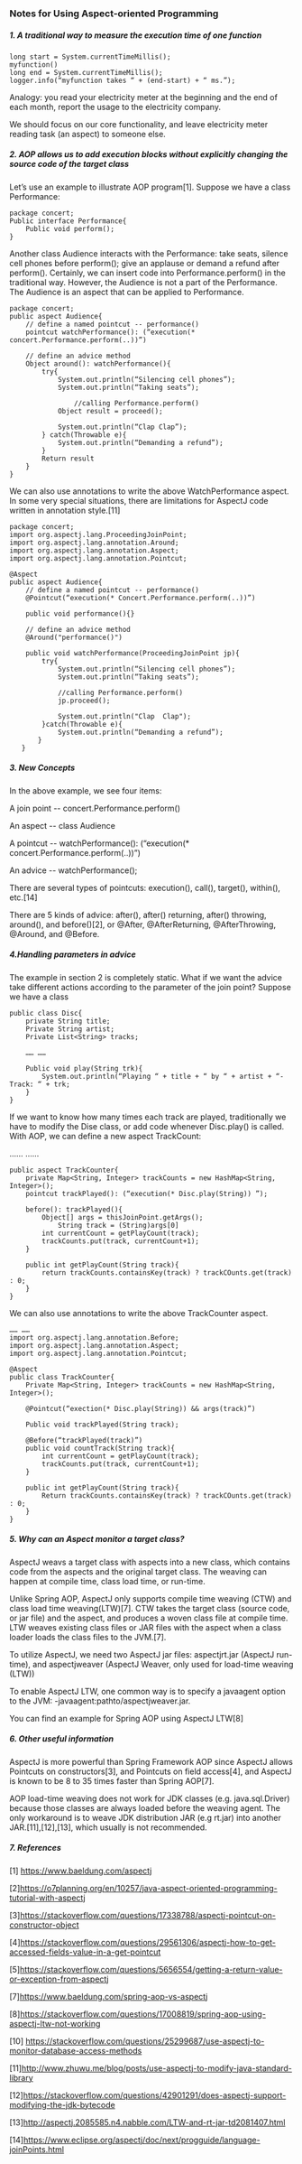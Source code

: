 ### Notes for Using Aspect-oriented Programming


##### 1. A traditional way to measure the execution time of one function
```
long start = System.currentTimeMillis();
myfunction()
long end = System.currentTimeMillis();
logger.info(“myfunction takes “ + (end-start) + “ ms.”);	
```

  Analogy: you read your electricity meter at the beginning and the end of each month, report the usage to the electricity company.

  We should focus on our core functionality, and leave electricity meter reading task (an aspect)  to someone else. 

##### 2.  AOP allows us to add execution blocks without explicitly changing the source code of the target class  
Let’s use an example to illustrate AOP program[1].  Suppose we have a class Performance:

```
package concert;
Public interface Performance{
	Public void perform();
}
```

Another class Audience interacts with the Performance: take seats, silence cell phones before perform(); give an applause or demand a refund after perform().  Certainly, we can insert code into Performance.perform() in the traditional way.  However, the Audience is not a part of the Performance.  The Audience is an aspect that can be applied to Performance.

```
package concert;
public aspect Audience{
	// define a named pointcut -- performance()
  	pointcut watchPerformance(): (“execution(* concert.Performance.perform(..))”)

  	// define an advice method
  	Object around(): watchPerformance(){
  		try{
  			System.out.println(“Silencing cell phones”);
			System.out.println(“Taking seats”);
	
        		//calling Performance.perform()
			Object result = proceed(); 
	
			System.out.println(“Clap Clap”);
		} catch(Throwable e){
			System.out.println(“Demanding a refund”);
		}
		Return result
	}
}
```

We can also use annotations to write the above WatchPerformance aspect.  In some very special situations, there are limitations for AspectJ code written in annotation style.[11]

```
package concert;
import org.aspectj.lang.ProceedingJoinPoint;
import org.aspectj.lang.annotation.Around;
import org.aspectj.lang.annotation.Aspect;
import org.aspectj.lang.annotation.Pointcut;

@Aspect
public aspect Audience{
	// define a named pointcut -- performance()
	@Pointcut(“execution(* Concert.Performance.perform(..))”)
	
	public void performance(){}

	// define an advice method
	@Around("performance()")

   	public void watchPerformance(ProceedingJoinPoint jp){
		try{
			System.out.println(“Silencing cell phones”);
			System.out.println(“Taking seats”);
			
			//calling Performance.perform()
			jp.proceed();
			
			System.out.println("Clap  Clap");
		}catch(Throwable e){
			System.out.println(“Demanding a refund”);
	   }
   }
```

##### 3. New Concepts
In the above example, we see four items:

A join point -- concert.Performance.perform()

An aspect -- class Audience

A pointcut -- watchPerformance(): (“execution(* concert.Performance.perform(..))”)

An advice -- watchPerformance();

There are several types of pointcuts: execution(), call(), target(), within(), etc.[14]

There are 5 kinds of advice: after(), after() returning, after() throwing, around(), and before()[2], or @After, @AfterReturning, @AfterThrowing, @Around, and @Before.

##### 4.Handling parameters in advice
The example in section 2 is completely static.  What if we want the advice take different actions according to the parameter of the join point?  Suppose we have a class

```
public class Disc{
	private String title;
	Private String artist;
	Private List<String> tracks;

	…… …… 

	Public void play(String trk){
		System.out.println(“Playing “ + title + “ by “ + artist + “-Track: “ + trk;
	}
}
```

If we want to know how many times each track are played, traditionally we have to modify the Dise class, or add code whenever Disc.play() is called.  With AOP, we can define a new aspect TrackCount:

…… ……

```
public aspect TrackCounter{
	private Map<String, Integer> trackCounts = new HashMap<String, Integer>();
	pointcut trackPlayed(): (“execution(* Disc.play(String)) ”);

	before(): trackPlayed(){
		Object[] args = thisJoinPoint.getArgs();
     		String track = (String)args[0]
		int currentCount = getPlayCount(track);
		trackCounts.put(track, currentCount+1);
	}

	public int getPlayCount(String track){
		return trackCounts.containsKey(track) ? trackCOunts.get(track) : 0;
	}
}
```

 We can also use annotations to write the above TrackCounter aspect.

```
…… ……
import org.aspectj.lang.annotation.Before;
import org.aspectj.lang.annotation.Aspect;
import org.aspectj.lang.annotation.Pointcut;

@Aspect
public class TrackCounter{
	Private Map<String, Integer> trackCounts = new HashMap<String, Integer>();
	
	@Pointcut(“exection(* Disc.play(String)) && args(track)”)
	
	Public void trackPlayed(String track);

	@Before(“trackPlayed(track)”)
	public void countTrack(String track){
		int currentCount = getPlayCount(track);
		trackCounts.put(track, currentCount+1); 
	}

	public int getPlayCount(String track){
		Return trackCounts.containsKey(track) ? trackCOunts.get(track) : 0;
	}
}
```

##### 5. Why can an Aspect monitor a target class?

AspectJ weavs a target class with aspects into a new class, which contains code from the aspects and the original target class.  The weaving can happen at compile time, class load time, or run-time.

Unlike Spring AOP, AspectJ only supports compile time weaving (CTW) and class load time weaving(LTW)[7]. CTW takes the target class (source code, or jar file) and the aspect, and produces a woven class file at compile time.  LTW weaves existing class files or JAR files with the aspect when a class loader loads the class files to the JVM.[7]. 

To utilize AspectJ, we need two AspectJ jar files: aspectjrt.jar (AspectJ run-time), and aspectjweaver (AspectJ Weaver, only used for load-time weaving (LTW))

To enable AspectJ LTW, one common way is to specify a javaagent option to the JVM: -javaagent:pathto/aspectjweaver.jar.

You can find an example for Spring AOP using AspectJ LTW[8]


##### 6. Other useful information

AspectJ is more powerful than Spring Framework AOP since AspectJ allows Pointcuts on constructors[3], and Pointcuts on field access[4], and AspectJ is known to be 8 to 35 times faster than Spring AOP[7].

AOP load-time weaving does not work for JDK classes (e.g. java.sql.Driver) because those classes are always loaded before the weaving agent.  The only workaround is to weave JDK distribution JAR (e.g rt.jar) into another JAR.[11],[12],[13], which usually is not recommended.

##### 7. References
[1] https://www.baeldung.com/aspectj

[2]https://o7planning.org/en/10257/java-aspect-oriented-programming-tutorial-with-aspectj

[3]https://stackoverflow.com/questions/17338788/aspectj-pointcut-on-constructor-object

[4]https://stackoverflow.com/questions/29561306/aspectj-how-to-get-accessed-fields-value-in-a-get-pointcut

[5]https://stackoverflow.com/questions/5656554/getting-a-return-value-or-exception-from-aspectj

[7]https://www.baeldung.com/spring-aop-vs-aspectj

[8]https://stackoverflow.com/questions/17008819/spring-aop-using-aspectj-ltw-not-working

[10] https://stackoverflow.com/questions/25299687/use-aspectj-to-monitor-database-access-methods

[11]http://www.zhuwu.me/blog/posts/use-aspectj-to-modify-java-standard-library

[12]https://stackoverflow.com/questions/42901291/does-aspectj-support-modifying-the-jdk-bytecode

[13]http://aspectj.2085585.n4.nabble.com/LTW-and-rt-jar-td2081407.html

[14]https://www.eclipse.org/aspectj/doc/next/progguide/language-joinPoints.html
